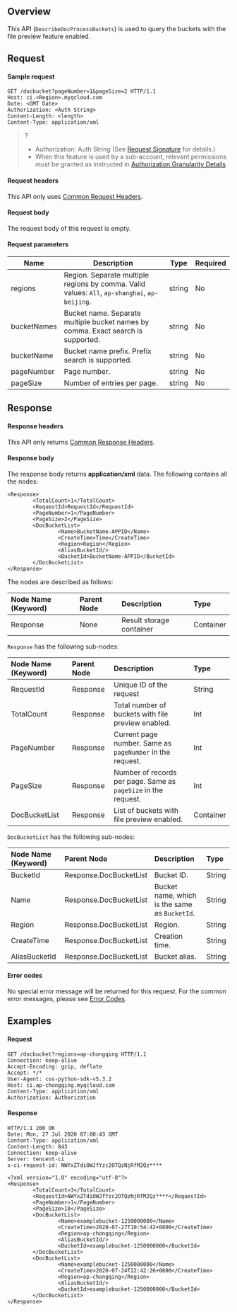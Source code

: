 ## Overview

This API (`DescribeDocProcessBuckets`) is used to query the buckets with the file preview feature enabled.

## Request

#### Sample request

```shell
GET /docbucket?pageNumber=1&pageSize=2 HTTP/1.1
Host: ci.<Region>.myqcloud.com
Date: <GMT Date>
Authorization: <Auth String>
Content-Length: <length>
Content-Type: application/xml

```

>? 
> - Authorization: Auth String (See [Request Signature](https://intl.cloud.tencent.com/document/product/436/7778) for details.)
> - When this feature is used by a sub-account, relevant permissions must be granted as instructed in [Authorization Granularity Details](https://intl.cloud.tencent.com/document/product/1045/49896).
> 

#### Request headers

This API only uses [Common Request Headers](https://intl.cloud.tencent.com/document/product/1045/43609).

#### Request body

The request body of this request is empty.

#### Request parameters

| Name | Description | Type | Required |
| ----------- | ------------------------------------------------------------ | ------ | -------- |
| regions     | Region. Separate multiple regions by comma. Valid values: `All`, `ap-shanghai`, `ap-beijing`. | string | No       |
| bucketNames | Bucket name. Separate multiple bucket names by comma. Exact search is supported. | string | No |
| bucketName  | Bucket name prefix. Prefix search is supported.        | string |  No       |
| pageNumber  | Page number.                  |  string | No       |
| pageSize    | Number of entries per page.                | string | No       |

## Response

#### Response headers

This API only returns [Common Response Headers](https://intl.cloud.tencent.com/document/product/1045/43610).

#### Response body

The response body returns **application/xml** data. The following contains all the nodes:

```shell
<Response>
        <TotalCount>1</TotalCount>
        <RequestId>RequestId</RequestId>
        <PageNumber>1</PageNumber>
        <PageSize>2</PageSize>
        <DocBucketList>
                <Name>BucketName-APPID</Name>
                <CreateTime>Time</CreateTime>
                <Region>Region</Region>
                <AliasBucketId/>
                <BucketId>BucketName-APPID</BucketId>
        </DocBucketList>
</Response>
```

The nodes are described as follows:

| Node Name (Keyword) | Parent Node | Description | Type |
| :----------------- | :----- | :------------- | :-------- |
| Response           | None     | Result storage container | Container |

`Response` has the following sub-nodes:

| Node Name (Keyword) | Parent Node | Description | Type |
| :----------------- | :------- | :------------------------------ | :-------- |
| RequestId          | Response | Unique ID of the request                   | String    |
| TotalCount         | Response | Total number of buckets with file preview enabled.            | Int       |
| PageNumber         | Response | Current page number. Same as `pageNumber` in the request.                           | Int       |
| PageSize           | Response | Number of records per page. Same as `pageSize` in the request.   | Int       |
| DocBucketList      | Response | List of buckets with file preview enabled.            | Container |

`DocBucketList` has the following sub-nodes:

| Node Name (Keyword) | Parent Node | Description | Type |
| :----------------- | :--------------------- | :---------------------- | :----- |
| BucketId           | Response.DocBucketList | Bucket ID.               | String |
| Name               | Response.DocBucketList | Bucket name, which is the same as `BucketId`. | String |
| Region             | Response.DocBucketList | Region.              | String |
| CreateTime         | Response.DocBucketList | Creation time.                | String |
| AliasBucketId      | Response.DocBucketList | Bucket alias.              | String |


#### Error codes

No special error message will be returned for this request. For the common error messages, please see [Error Codes](https://intl.cloud.tencent.com/document/product/1045/33700).

## Examples

#### Request 

```plaintext
GET /docbucket?regions=ap-chongqing HTTP/1.1
Connection: keep-alive
Accept-Encoding: gzip, deflate
Accept: */*
User-Agent: cos-python-sdk-v5.3.2
Host: ci.ap-chongqing.myqcloud.com
Content-Type: application/xml
Authorization: Authorization
```

#### Response

```plaintext
HTTP/1.1 200 OK
Date: Mon, 27 Jul 2020 07:00:43 GMT
Content-Type: application/xml
Content-Length: 843
Connection: keep-alive
Server: tencent-ci
x-ci-request-id: NWYxZTdiOWJfYzc2OTQzNjRfM2Qz****

<?xml version="1.0" encoding="utf-8"?>
<Response>
        <TotalCount>3</TotalCount>
        <RequestId>NWYxZTdiOWJfYzc2OTQzNjRfM2Qz****</RequestId>
        <PageNumber>1</PageNumber>
        <PageSize>10</PageSize>
        <DocBucketList>
                <Name>examplebucket-1250000000</Name>
                <CreateTime>2020-07-27T10:54:42+0800</CreateTime>
                <Region>ap-chongqing</Region>
                <AliasBucketId/>
                <BucketId>examplebucket-1250000000</BucketId>
        </DocBucketList>
        <DocBucketList>
                <Name>examplebucket-1250000000</Name>
                <CreateTime>2020-07-24T22:42:26+0800</CreateTime>
                <Region>ap-chongqing</Region>
                <AliasBucketId/>
                <BucketId>examplebucket-1250000000</BucketId>
        </DocBucketList>
</Response>
```


